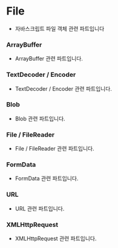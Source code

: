 # File

- 자바스크립트 파일 객체 관련 파트입니다

### ArrayBuffer

- ArrayBuffer 관련 파트입니다.

### TextDecoder / Encoder

- TextDecoder / Encoder 관련 파트입니다.

### Blob

- Blob 관련 파트입니다.

### File / FileReader

- File / FileReader 관련 파트입니다.

### FormData

- FormData 관련 파트입니다.

### URL

- URL 관련 파트입니다.

### XMLHttpRequest

- XMLHttpRequest 관련 파트입니다.
